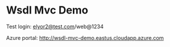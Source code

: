# Wsdl Mvc Demo
    
Test login:
elyor2@test.com/web@1234   

Azure portal:
http://wsdl-mvc-demo.eastus.cloudapp.azure.com    
